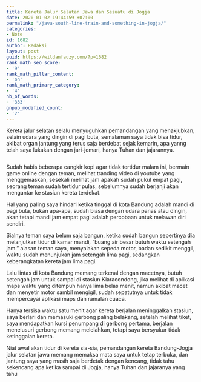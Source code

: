 ```yaml
---
title: Kereta Jalur Selatan Jawa dan Sesuatu di Jogja
date: 2020-01-02 19:44:59 +07:00
permalink: "/java-south-line-train-and-something-in-jogja/"
categories:
- Note
id: 1682
author: Redaksi
layout: post
guid: https://wildanfauzy.com/?p=1682
rank_math_seo_score:
- '9'
rank_math_pillar_content:
- 'on'
rank_math_primary_category:
- '4'
nb_of_words:
- '333'
gnpub_modified_count:
- '2'
---
```


Kereta jalur selatan selalu menyuguhkan pemandangan yang menakjubkan, selain udara yang dingin di pagi buta, semalaman saya tidak bisa tidur, akibat organ jantung yang terus saja berdebat sejak kemarin, apa yanng telah saya lukakan dengan jari-jemari, hanya Tuhan dan jajarannya.<figure class="wp-block-image size-large">

<img src="https://wildanfauzyart.files.wordpress.com/2020/04/e6730-person-standing-by-an-old-train-in-a-train-stop-close-to-a-319331868450527-1.jpg?w=768&#038;h=682" alt="" class="wp-image-1689" data-recalc-dims="1" /> </figure> 

Sudah habis beberapa cangkir kopi agar tidak tertidur malam ini, bermain game online dengan teman, melihat tranding video di youtube yang menggemaskan, sesekali melihat jam apakah sudah pukul empat pagi, seorang teman sudah tertidur pulas, sebelumnya sudah berjanji akan mengantar ke stasiun kereta terdekat.

Hal yang paling saya hindari ketika tinggal di kota Bandung adalah mandi di pagi buta, bukan apa-apa, sudah biasa dengan udara panas atau dingin, akan tetapi mandi jam empat pagi adalah percobaan untuk melawan diri sendiri.

Sialnya teman saya belum saja bangun, ketika sudah bangun sepertinya dia melanjutkan tidur di kamar mandi, &#8220;buang air besar butuh waktu setengah jam.&#8221; alasan teman saya, menyalakan sepeda motor, badan sedikit menggil, waktu sudah menunjukan jam setengah lima pagi, sedangkan keberangkatan kereta jam lima pagi.

Lalu lintas di kota Bandung memang terkenal dengan macetnya, butuh setengah jam untuk sampai di stasiun Kiaracondong, jika melihat di aplikasi maps waktu yang ditempuh hanya lima belas menit, namun akibat macet dan menyetir motor sambil mengigil, sudah sepatutnya untuk tidak mempercayai aplikasi maps dan ramalan cuaca.

Hanya tersisa waktu satu menit agar kereta berjalan meninggalkan stasiun, saya berlari dan memasuki gerbong paling belakang, setelah melihat tiket, saya mendapatkan kursi penumpang di gerbong pertama, berjalan menelusuri gerbong memang melelahkan, tetapi saya bersyukur tidak ketinggalan kereta.

Niat awal akan tidur di kereta sia-sia, pemandangan kereta Bandung-Jogja jalur selatan jawa memang memaksa mata saya untuk tetap terbuka, dan jantung saya yang masih saja berdetak dengan kencang, tidak tahu sekencang apa ketika sampai di Jogja, hanya Tuhan dan jajaranya yang tahu